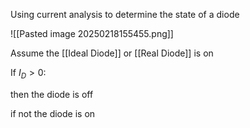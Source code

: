 Using current analysis to determine the state of a diode

![[Pasted image 20250218155455.png]]

Assume the [[Ideal Diode]] or [[Real Diode]] is on

If $I_{D}\gt 0$: 

then the diode is off

if not the diode is on

